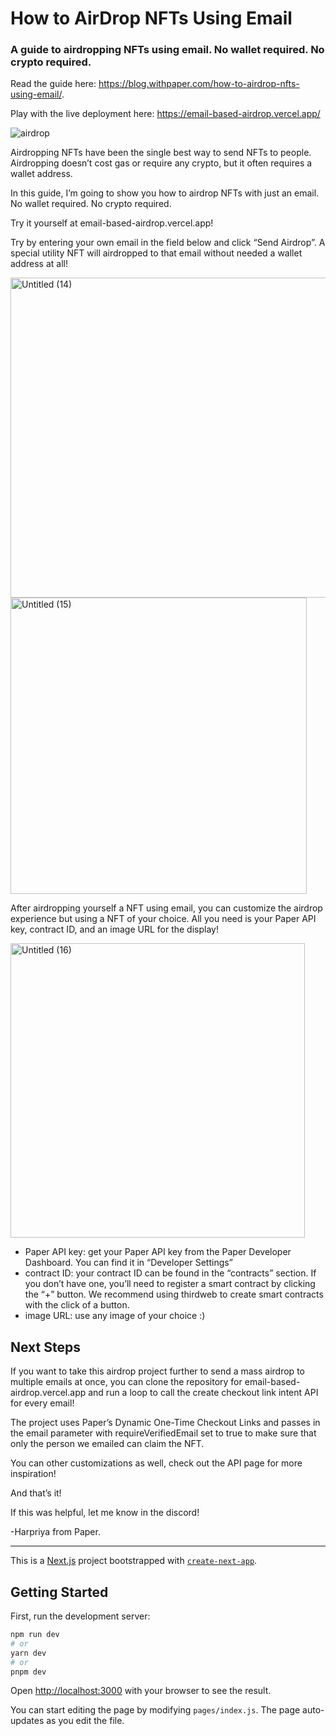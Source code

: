 # How to AirDrop NFTs Using Email
### A guide to airdropping NFTs using email. No wallet required. No crypto required.

Read the guide here: https://blog.withpaper.com/how-to-airdrop-nfts-using-email/.

Play with the live deployment here: https://email-based-airdrop.vercel.app/

![airdrop](https://user-images.githubusercontent.com/26000274/221021948-87db5360-9208-4b8f-b78e-aeb8f76a0ad1.jpg)

Airdropping NFTs have been the single best way to send NFTs to people. Airdropping doesn’t cost gas or require any crypto, but it often requires a wallet address.

In this guide, I’m going to show you how to airdrop NFTs with just an email.
No wallet required. No crypto required.

Try it yourself at email-based-airdrop.vercel.app!

Try by entering your own email in the field below and click “Send Airdrop”. A special utility NFT will airdropped to that email without needed a wallet address at all!

<img width="512" alt="Untitled (14)" src="https://user-images.githubusercontent.com/26000274/221021986-fb849d7f-1e3a-4ef4-bbbf-92dd5cf1ead7.png">
<img width="474" alt="Untitled (15)" src="https://user-images.githubusercontent.com/26000274/221021993-f3cc18d1-f65f-4dea-8396-cea7f43b38e1.png">


After airdropping yourself a NFT using email, you can customize the airdrop experience but using a NFT of your choice. All you need is your Paper API key, contract ID, and an image URL for the display!

<img width="471" alt="Untitled (16)" src="https://user-images.githubusercontent.com/26000274/221022025-7aed408b-86b7-4717-aad6-2e582c19c084.png">


* Paper API key: get your Paper API key from the Paper Developer Dashboard. You can find it in “Developer Settings”
* contract ID: your contract ID can be found in the “contracts” section. If you don’t have one, you’ll need to register a smart contract by clicking the “+” button. We recommend using thirdweb to create smart contracts with the click of a button.
* image URL: use any image of your choice :)

## Next Steps
If you want to take this airdrop project further to send a mass airdrop to multiple emails at once, you can clone the repository for email-based-airdrop.vercel.app and run a loop to call the create checkout link intent API for every email!

The project uses Paper’s Dynamic One-Time Checkout Links and passes in the email parameter with requireVerifiedEmail set to true to make sure that only the person we emailed can claim the NFT.

You can other customizations as well, check out the API page for more inspiration!

And that’s it!

If this was helpful, let me know in the discord!

-Harpriya from Paper.

---
This is a [Next.js](https://nextjs.org/) project bootstrapped with [`create-next-app`](https://github.com/vercel/next.js/tree/canary/packages/create-next-app).

## Getting Started

First, run the development server:

```bash
npm run dev
# or
yarn dev
# or
pnpm dev
```

Open [http://localhost:3000](http://localhost:3000) with your browser to see the result.

You can start editing the page by modifying `pages/index.js`. The page auto-updates as you edit the file.
